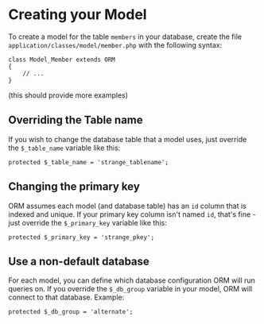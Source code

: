 # Creating your Model

To create a model for the table `members` in your database, create the file `application/classes/model/member.php` with the following syntax:

    class Model_Member extends ORM
    {
        // ...
    }

(this should provide more examples)

## Overriding the Table name

If you wish to change the database table that a model uses, just override the `$_table_name` variable like this:

    protected $_table_name = 'strange_tablename';

## Changing the primary key

ORM assumes each model (and database table) has an `id` column that is indexed and unique. If your primary key column isn't named `id`, that's fine - just override the `$_primary_key` variable like this:

    protected $_primary_key = 'strange_pkey';

## Use a non-default database

For each model, you can define which database configuration ORM will run queries on. If you override the `$_db_group` variable in your model, ORM will connect to that database. Example:

    protected $_db_group = 'alternate';

